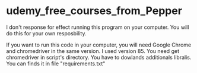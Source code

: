 # udemy_free_courses_from_Pepper

I don't response for effect running this program on your computer. You will do this for your own resposbility.

If you want to run this code in your computer, you will need Google Chrome and chromedriver in the same version. 
I used version 85. You need get chromedriver in script's directory. You have to dowlands additionals libralis. 
You can finds it in file "requirements.txt"
